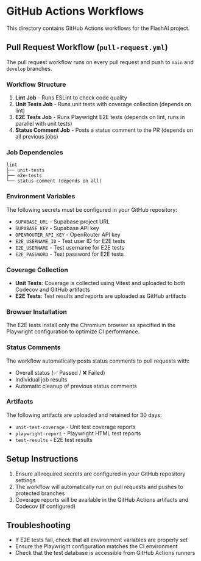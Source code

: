 # GitHub Actions Workflows

This directory contains GitHub Actions workflows for the FlashAI project.

## Pull Request Workflow (`pull-request.yml`)

The pull request workflow runs on every pull request and push to `main` and `develop` branches.

### Workflow Structure

1. **Lint Job** - Runs ESLint to check code quality
2. **Unit Tests Job** - Runs unit tests with coverage collection (depends on lint)
3. **E2E Tests Job** - Runs Playwright E2E tests (depends on lint, runs in parallel with unit tests)
4. **Status Comment Job** - Posts a status comment to the PR (depends on all previous jobs)

### Job Dependencies

```
lint
├── unit-tests
├── e2e-tests
└── status-comment (depends on all)
```

### Environment Variables

The following secrets must be configured in your GitHub repository:

- `SUPABASE_URL` - Supabase project URL
- `SUPABASE_KEY` - Supabase API key
- `OPENROUTER_API_KEY` - OpenRouter API key
- `E2E_USERNAME_ID` - Test user ID for E2E tests
- `E2E_USERNAME` - Test username for E2E tests
- `E2E_PASSWORD` - Test password for E2E tests

### Coverage Collection

- **Unit Tests**: Coverage is collected using Vitest and uploaded to both Codecov and GitHub artifacts
- **E2E Tests**: Test results and reports are uploaded as GitHub artifacts

### Browser Installation

The E2E tests install only the Chromium browser as specified in the Playwright configuration to optimize CI performance.

### Status Comments

The workflow automatically posts status comments to pull requests with:

- Overall status (✅ Passed / ❌ Failed)
- Individual job results
- Automatic cleanup of previous status comments

### Artifacts

The following artifacts are uploaded and retained for 30 days:

- `unit-test-coverage` - Unit test coverage reports
- `playwright-report` - Playwright HTML test reports
- `test-results` - E2E test results

## Setup Instructions

1. Ensure all required secrets are configured in your GitHub repository settings
2. The workflow will automatically run on pull requests and pushes to protected branches
3. Coverage reports will be available in the GitHub Actions artifacts and Codecov (if configured)

## Troubleshooting

- If E2E tests fail, check that all environment variables are properly set
- Ensure the Playwright configuration matches the CI environment
- Check that the test database is accessible from GitHub Actions runners
